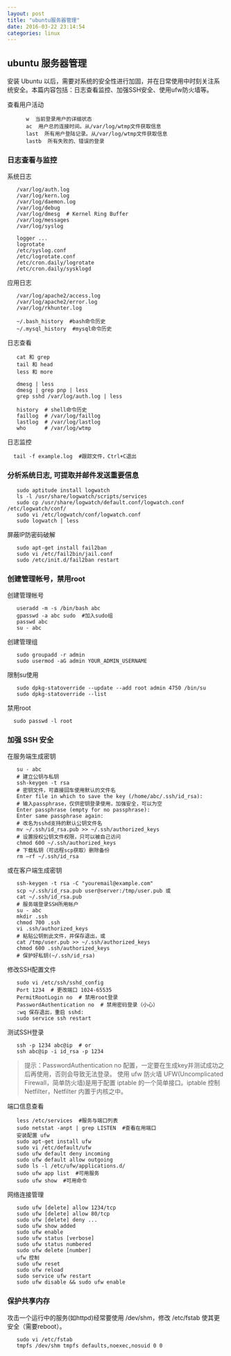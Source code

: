 ```yaml
---
layout: post
title: "ubuntu服务器管理"
date: 2016-03-22 23:14:54
categories: linux
---
```


## ubuntu 服务器管理

安装 Ubuntu 以后，需要对系统的安全性进行加固，并在日常使用中时刻关注系统安全。本篇内容包括：日志查看监控、加强SSH安全、使用ufw防火墙等。

查看用户活动

     
          w  当前登录用户的详细状态
          ac  用户总的连接时间。从/var/log/wtmp文件获取信息
          last  所有用户登陆记录。从/var/log/wtmp文件获取信息
          lastb  所有失败的、错误的登录
  
### 日志查看与监控

系统日志  
   
       /var/log/auth.log
       /var/log/kern.log
       /var/log/daemon.log
       /var/log/debug
       /var/log/dmesg  # Kernel Ring Buffer
       /var/log/messages
       /var/log/syslog
     
       logger ...
       logrotate 
       /etc/syslog.conf
       /etc/logrotate.conf
       /etc/cron.daily/logrotate
       /etc/cron.daily/sysklogd

应用日志  

       /var/log/apache2/access.log
       /var/log/apache2/error.log
       /var/log/rkhunter.log
     
       ~/.bash_history  #bash命令历史
       ~/.mysql_history  #mysql命令历史

日志查看  

       cat 和 grep
       tail 和 head
       less 和 more
     
       dmesg | less
       dmesg | grep pnp | less
       grep sshd /var/log/auth.log | less
     
       history  # shell命令历史
       faillog  # /var/log/faillog
       lastlog  # /var/log/lastlog
       who      # /var/log/wtmp

日志监控  

      tail -f example.log  #跟踪文件，Ctrl+C退出

### 分析系统日志, 可提取并邮件发送重要信息
     
       sudo aptitude install logwatch
       ls -l /usr/share/logwatch/scripts/services
       sudo cp /usr/share/logwatch/default.conf/logwatch.conf /etc/logwatch/conf/
       sudo vi /etc/logwatch/conf/logwatch.conf
       sudo logwatch | less

屏蔽IP防密码破解  

       sudo apt-get install fail2ban
       sudo vi /etc/fail2bin/jail.conf
       sudo /etc/init.d/fail2ban restart 

### 创建管理帐号，禁用root

创建管理帐号
     
       useradd -m -s /bin/bash abc
       gpasswd -a abc sudo  #加入sudo组
       passwd abc
       su - abc

创建管理组  

       sudo groupadd -r admin
       sudo usermod -aG admin YOUR_ADMIN_USERNAME

限制su使用  
     
       sudo dpkg-statoverride --update --add root admin 4750 /bin/su
       sudo dpkg-statoverride --list

禁用root  

      sudo passwd -l root

### 加强 SSH 安全

在服务端生成密钥   

       su - abc
       # 建立公钥与私钥
       ssh-keygen -t rsa
       # 密钥文件，可直接回车使用默认的文件名
       Enter file in which to save the key (/home/abc/.ssh/id_rsa): 
       # 输入passphrase，仅供密钥登录使用，加强安全，可以为空
       Enter passphrase (empty for no passphrase):
       Enter same passphrase again:
       # 改名为sshd支持的默认公钥文件名
       mv ~/.ssh/id_rsa.pub >> ~/.ssh/authorized_keys
       # 设置授权公钥文件权限，只可以被自己访问
       chmod 600 ~/.ssh/authorized_keys
       # 下载私钥（可远程scp获取）删除备份
       rm –rf ~/.ssh/id_rsa  

或在客户端生成密钥  

       ssh-keygen -t rsa -C "youremail@example.com"
       scp ~/.ssh/id_rsa.pub user@server:/tmp/user.pub 或
       cat ~/.ssh/id_rsa.pub
       # 服务端登录SSH所用帐户
       su - abc
       mkdir .ssh
       chmod 700 .ssh
       vi .ssh/authorized_keys
       # 粘贴公钥到此文件，并保存退出，或
       cat /tmp/user.pub >> ~/.ssh/authorized_keys
       chmod 600 .ssh/authorized_keys
       # 保护好私钥(~/.ssh/id_rsa)

修改SSH配置文件  

       sudo vi /etc/ssh/sshd_config
       Port 1234  # 更改端口 1024-65535
       PermitRootLogin no  # 禁用root登录
       PasswordAuthentication no  # 禁用密码登录（小心）
       :wq 保存退出，重启 sshd:
       sudo service ssh restart

测试SSH登录  

       ssh -p 1234 abc@ip  # or
       ssh abc@ip -i id_rsa -p 1234

>提示：PasswordAuthentication no 配置，一定要在生成key并测试成功之后再使用，否则会导致无法登录。
>使用 ufw 防火墙
>UFW(Uncomplicated Firewall，简单防火墙)是用于配置 iptable 的一个简单接口。iptable 控制 Netfilter，Netfilter 内置于内核之中。  
  
端口信息查看  
     
       less /etc/services  #服务与端口列表
       sudo netstat -anpt | grep LISTEN  #查看在用端口
       安装配置 ufw
       sudo apt-get install ufw
       sudo vi /etc/default/ufw
       sudo ufw default deny incoming
       sudo ufw default allow outgoing
       sudo ls -l /etc/ufw/applications.d/
       sudo ufw app list  #可用服务
       sudo ufw show  #可用命令

网络连接管理  

       sudo ufw [delete] allow 1234/tcp
       sudo ufw [delete] allow 80/tcp
       sudo ufw [delete] deny ...
       sudo ufw show added
       sudo ufw enable
       sudo ufw status [verbose]
       sudo ufw status numbered
       sudo ufw delete [number]
       ufw 控制
       sudo ufw reset
       sudo ufw reload
       sudo service ufw restart
       sudo ufw disable && sudo ufw enable

### 保护共享内存

攻击一个运行中的服务(如httpd)经常要使用 /dev/shm，修改 /etc/fstab 使其更安全（需要reboot）。  

       sudo vi /etc/fstab
       tmpfs /dev/shm tmpfs defaults,noexec,nosuid 0 0
